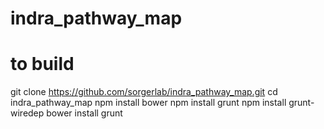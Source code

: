# indra_pathway_map

# to build
git clone https://github.com/sorgerlab/indra_pathway_map.git
cd indra_pathway_map
npm install bower
npm install grunt
npm install grunt-wiredep
bower install
grunt
